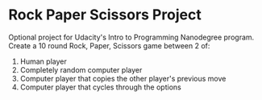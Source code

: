 # Rock Paper Scissors Project

Optional project for Udacity's Intro to Programming Nanodegree program.
Create a 10 round Rock, Paper, Scissors game between 2 of:
1. Human player
2. Completely random computer player
3. Computer player that copies the other player's previous move
4. Computer player that cycles through the options